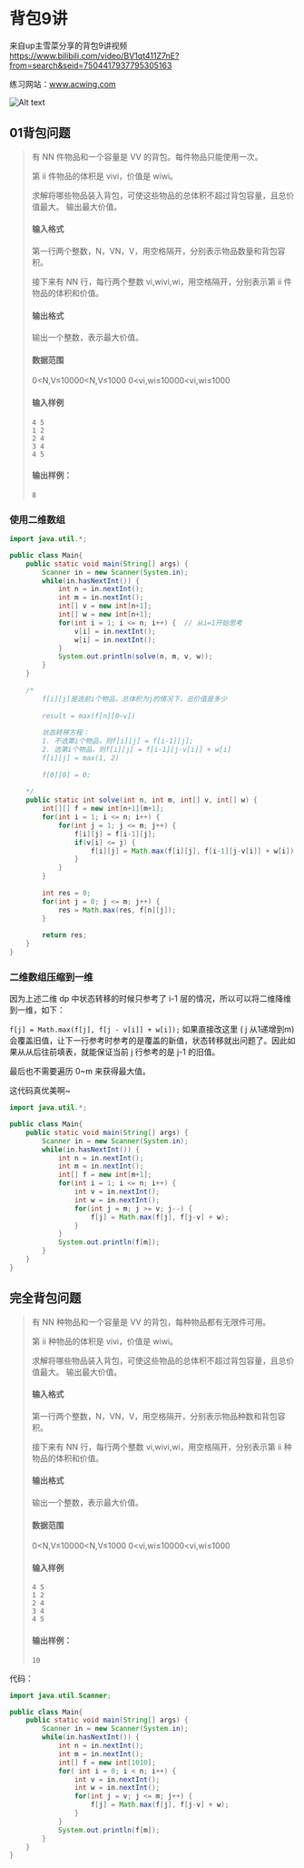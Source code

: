 # 背包9讲

来自up主雪菜分享的背包9讲视频<https://www.bilibili.com/video/BV1qt411Z7nE?from=search&seid=7504417937795305163>

练习网站：www.acwing.com

![Alt text](F:\MarkDownMaterials\背包九讲\image-20200801114211592.png)

## 01背包问题

> 有 NN 件物品和一个容量是 VV 的背包。每件物品只能使用一次。
>
> 第 ii 件物品的体积是 vivi，价值是 wiwi。
>
> 求解将哪些物品装入背包，可使这些物品的总体积不超过背包容量，且总价值最大。
> 输出最大价值。
>
> #### 输入格式
>
> 第一行两个整数，N，VN，V，用空格隔开，分别表示物品数量和背包容积。
>
> 接下来有 NN 行，每行两个整数 vi,wivi,wi，用空格隔开，分别表示第 ii 件物品的体积和价值。
>
> #### 输出格式
>
> 输出一个整数，表示最大价值。
>
> #### 数据范围
>
> 0<N,V≤10000<N,V≤1000
> 0<vi,wi≤10000<vi,wi≤1000
>
> #### 输入样例
>
> ```
> 4 5
> 1 2
> 2 4
> 3 4
> 4 5
> ```
>
> #### 输出样例：
>
> ```
> 8
> ```

### 使用二维数组

```java
import java.util.*;

public class Main{
    public static void main(String[] args) {
        Scanner in = new Scanner(System.in);
        while(in.hasNextInt()) {
            int n = in.nextInt();
            int m = in.nextInt();
            int[] v = new int[n+1];
            int[] w = new int[n+1];
            for(int i = 1; i <= n; i++) {  // 从i=1开始思考
                v[i] = in.nextInt();
                w[i] = in.nextInt();
            }
            System.out.println(solve(n, m, v, w));
        }
    }
    
    /*
        f[i][j]是选前i个物品，总体积为j的情况下，总价值是多少
        
        result = max(f[n][0~v])
        
        状态转移方程：
        1. 不选第i个物品，则f[i][j] = f[i-1][j];
        2. 选第i个物品，则f[i][j] = f[i-1][j-v[i]] + w[i]
        f[i][j] = max(1, 2)
        
        f[0][0] = 0;
        
    */
    public static int solve(int n, int m, int[] v, int[] w) {
        int[][] f = new int[n+1][m+1];  
        for(int i = 1; i <= n; i++) {
            for(int j = 1; j <= m; j++) {
                f[i][j] = f[i-1][j];
                if(v[i] <= j) {
                    f[i][j] = Math.max(f[i][j], f[i-1][j-v[i]] + w[i]);
                }
            }
        }
        
        int res = 0;
        for(int j = 0; j <= m; j++) {
            res = Math.max(res, f[n][j]);
        }
        
        return res;
    }
}
```

### 二维数组压缩到一维

因为上述二维 dp 中状态转移的时候只参考了 i-1 层的情况，所以可以将二维降维到一维，如下：

`f[j] = Math.max(f[j], f[j - v[i]] + w[i]);` 如果直接改这里 ( j 从1递增到m) 会覆盖旧值，让下一行参考时参考的是覆盖的新值，状态转移就出问题了。因此如果从从后往前填表，就能保证当前 j 行参考的是 j-1 的旧值。

最后也不需要遍历 0~m 来获得最大值。

这代码真优美啊~

```java
import java.util.*;

public class Main{
    public static void main(String[] args) {
        Scanner in = new Scanner(System.in);
        while(in.hasNextInt()) {
            int n = in.nextInt();
            int m = in.nextInt();
            int[] f = new int[m+1];
            for(int i = 1; i <= n; i++) {
                int v = in.nextInt();
                int w = in.nextInt();
                for(int j = m; j >= v; j--) {
                    f[j] = Math.max(f[j], f[j-v] + w);
                }
            }
            System.out.println(f[m]);
        }
    }
}
```

## 完全背包问题

> 有 NN 种物品和一个容量是 VV 的背包，每种物品都有无限件可用。
>
> 第 ii 种物品的体积是 vivi，价值是 wiwi。
>
> 求解将哪些物品装入背包，可使这些物品的总体积不超过背包容量，且总价值最大。
> 输出最大价值。
>
> #### 输入格式
>
> 第一行两个整数，N，VN，V，用空格隔开，分别表示物品种数和背包容积。
>
> 接下来有 NN 行，每行两个整数 vi,wivi,wi，用空格隔开，分别表示第 ii 种物品的体积和价值。
>
> #### 输出格式
>
> 输出一个整数，表示最大价值。
>
> #### 数据范围
>
> 0<N,V≤10000<N,V≤1000
> 0<vi,wi≤10000<vi,wi≤1000
>
> #### 输入样例
>
> ```
> 4 5
> 1 2
> 2 4
> 3 4
> 4 5
> ```
>
> #### 输出样例：
>
> ```
> 10
> ```



代码：

```java
import java.util.Scanner;

public class Main{
    public static void main(String[] args) {
        Scanner in = new Scanner(System.in);
        while(in.hasNextInt()) {
            int n = in.nextInt();
            int m = in.nextInt();
            int[] f = new int[1010];
            for( int i = 0; i < n; i++) {
                int v = in.nextInt();
                int w = in.nextInt();
                for(int j = v; j <= m; j++) {
                    f[j] = Math.max(f[j], f[j-v] + w);    
                }
            }
            System.out.println(f[m]);
        }
    }
}
```



